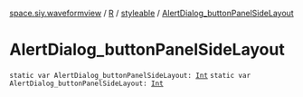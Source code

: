 [space.siy.waveformview](../../index.md) / [R](../index.md) / [styleable](index.md) / [AlertDialog_buttonPanelSideLayout](./-alert-dialog_button-panel-side-layout.md)

# AlertDialog_buttonPanelSideLayout

`static var AlertDialog_buttonPanelSideLayout: `[`Int`](https://kotlinlang.org/api/latest/jvm/stdlib/kotlin/-int/index.html)
`static var AlertDialog_buttonPanelSideLayout: `[`Int`](https://kotlinlang.org/api/latest/jvm/stdlib/kotlin/-int/index.html)